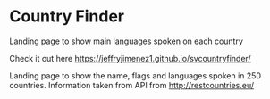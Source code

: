 # Country Finder
Landing page to show main languages spoken on each country

Check it out here https://jeffryjimenez1.github.io/svcountryfinder/

Landing page to show the name, flags and languages spoken in 250 countries.
Information taken from API from http://restcountries.eu/ 
